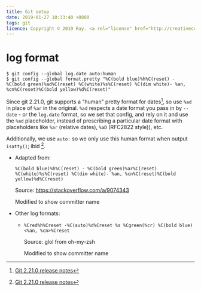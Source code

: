 ```yaml
---
title: Git setup
date: 2019-01-27 10:33:40 +0800
tags: git
licence: Copyright © 2019 Ray. <a rel="license" href="http://creativecommons.org/licenses/by/4.0/"><img alt="Creative Commons Attribution 4.0 International License" src="https://i.creativecommons.org/l/by/4.0/80x15.png" /></a>
---
```


# log format

```console
$ git config --global log.date auto:human
$ git config --global format.pretty "%C(bold blue)%h%C(reset) - %C(bold green)%ad%C(reset) %C(white)%s%C(reset) %C(dim white)- %an, %cn%C(reset)%C(bold yellow)%d%C(reset)"
```

Since git 2.21.0, git supports a "human" pretty format for dates[^git-2-21-0-rel], so use `%ad` in place of `%ar` in
the original. `%ad` respects a date format you pass in by `--date` - or the `log.date` format, so we set that config,
and rely on it and use the `%ad` placeholder, instead of prescribing a particular date format with placeholders like
`%ar` (relative dates), `%aD` (RFC2822 style)), etc.

Additionally, we use `auto:` so we only use this human format when output `isatty()`; ibid [^git-2-21-0-rel].

- Adapted from:

  `%C(bold blue)%h%C(reset) - %C(bold green)%ar%C(reset) %C(white)%s%C(reset) %C(dim white)- %an, %cn%C(reset)%C(bold yellow)%d%C(reset)`

  Source: <https://stackoverflow.com/a/9074343>

  Modified to show committer name

- Other log formats:

  - `%Cred%h%Creset -%C(auto)%d%Creset %s %Cgreen(%cr) %C(bold blue)<%an, %cn>%Creset`

    Source: glol from oh-my-zsh

    Modified to show committer name

[^git-2-21-0-rel]: [Git 2.21.0 release notes]

[Git 2.21.0 release notes]: https://github.com/git/git/blob/master/Documentation/RelNotes/2.21.0.txt#L78 "Git 2.21.0 release notes"
